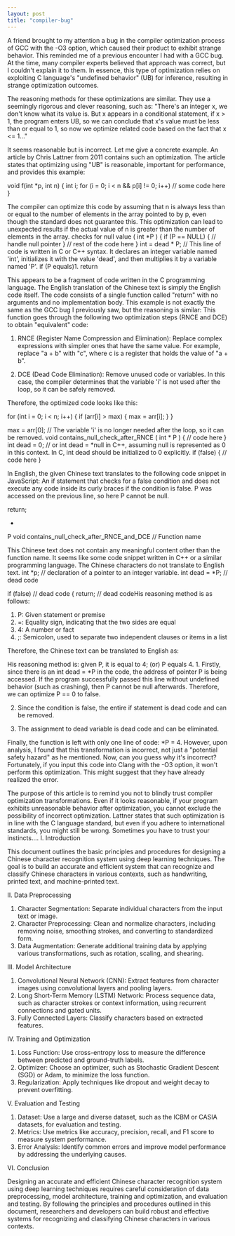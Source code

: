 ```yaml
---
layout: post
title: "compiler-bug"
---
```


 A friend brought to my attention a bug in the compiler optimization process of GCC with the -O3 option, which caused their product to exhibit strange behavior. This reminded me of a previous encounter I had with a GCC bug. At the time, many compiler experts believed that approach was correct, but I couldn't explain it to them. In essence, this type of optimization relies on exploiting C language's "undefined behavior" (UB) for inference, resulting in strange optimization outcomes.

The reasoning methods for these optimizations are similar. They use a seemingly rigorous and clever reasoning, such as: "There's an integer x, we don't know what its value is. But x appears in a conditional statement, if x > 1, the program enters UB, so we can conclude that x's value must be less than or equal to 1, so now we optimize related code based on the fact that x <= 1..."

It seems reasonable but is incorrect. Let me give a concrete example. An article by Chris Lattner from 2011 contains such an optimization. The article states that optimizing using "UB" is reasonable, important for performance, and provides this example:

void
f(int *p, int n) {
int i;
for (i = 0; i < n && p[i] != 0; i++)
// some code here
}

The compiler can optimize this code by assuming that n is always less than or equal to the number of elements in the array pointed to by p, even though the standard does not guarantee this. This optimization can lead to unexpected results if the actual value of n is greater than the number of elements in the array. checks for null value
(
int *P
)
{
 if (P == NULL) {
 // handle null pointer
 }
 // rest of the code here
} int = dead * P; // This line of code is written in C or C++ syntax. It declares an integer variable named 'int', initializes it with the value 'dead', and then multiplies it by a variable named 'P'. if (P equals)1. return

This appears to be a fragment of code written in the C programming language. The English translation of the Chinese text is simply the English code itself. The code consists of a single function called "return" with no arguments and no implementation body. This example is not exactly the same as the GCC bug I previously saw, but the reasoning is similar: This function goes through the following two optimization steps (RNCE and DCE) to obtain "equivalent" code:

1. RNCE (Register Name Compression and Elimination): Replace complex expressions with simpler ones that have the same value. For example, replace "a + b" with "c", where c is a register that holds the value of "a + b".

2. DCE (Dead Code Elimination): Remove unused code or variables. In this case, the compiler determines that the variable 'i' is not used after the loop, so it can be safely removed.

Therefore, the optimized code looks like this:

for (int i = 0; i < n; i++) {
if (arr[i] > max) {
max = arr[i];
}
}

max = arr[0]; // The variable 'i' is no longer needed after the loop, so it can be removed. void contains\_null\_check\_after\_RNCE (
int * P
) {
// code here
} int dead = 0; // or int dead = *null in C++, assuming null is represented as 0 in this context. In C, int dead should be initialized to 0 explicitly. if (false) {
// code here
}

In English, the given Chinese text translates to the following code snippet in JavaScript: An if statement that checks for a false condition and does not execute any code inside its curly braces if the condition is false. P was accessed on the previous line, so here P cannot be null.

return;

*
P void contains_null_check_after_RNCE_and_DCE // Function name

This Chinese text does not contain any meaningful content other than the function name. It seems like some code snippet written in C++ or a similar programming language. The Chinese characters do not translate to English text. int *p; // declaration of a pointer to an integer variable. int dead = *P; // dead code

if (false) // dead code
{
 return; // dead codeHis reasoning method is as follows:

1. P: Given statement or premise
2. =: Equality sign, indicating that the two sides are equal
3. 4: A number or fact
4. ;: Semicolon, used to separate two independent clauses or items in a list

Therefore, the Chinese text can be translated to English as:

His reasoning method is: given P, it is equal to 4; (or) P equals 4. 1. Firstly, since there is an int dead = *P in the code, the address of pointer P is being accessed. If the program successfully passed this line without undefined behavior (such as crashing), then P cannot be null afterwards. Therefore, we can optimize P == 0 to false.

2. Since the condition is false, the entire if statement is dead code and can be removed.

3. The assignment to dead variable is dead code and can be eliminated.

Finally, the function is left with only one line of code: *P = 4. However, upon analysis, I found that this transformation is incorrect, not just a "potential safety hazard" as he mentioned. Now, can you guess why it's incorrect? Fortunately, if you input this code into Clang with the -O3 option, it won't perform this optimization. This might suggest that they have already realized the error.

The purpose of this article is to remind you not to blindly trust compiler optimization transformations. Even if it looks reasonable, if your program exhibits unreasonable behavior after optimization, you cannot exclude the possibility of incorrect optimization. Lattner states that such optimization is in line with the C language standard, but even if you adhere to international standards, you might still be wrong. Sometimes you have to trust your instincts.... I. Introduction

This document outlines the basic principles and procedures for designing a Chinese character recognition system using deep learning techniques. The goal is to build an accurate and efficient system that can recognize and classify Chinese characters in various contexts, such as handwriting, printed text, and machine-printed text.

II. Data Preprocessing

1. Character Segmentation: Separate individual characters from the input text or image.
2. Character Preprocessing: Clean and normalize characters, including removing noise, smoothing strokes, and converting to standardized form.
3. Data Augmentation: Generate additional training data by applying various transformations, such as rotation, scaling, and shearing.

III. Model Architecture

1. Convolutional Neural Network (CNN): Extract features from character images using convolutional layers and pooling layers.
2. Long Short-Term Memory (LSTM) Network: Process sequence data, such as character strokes or context information, using recurrent connections and gated units.
3. Fully Connected Layers: Classify characters based on extracted features.

IV. Training and Optimization

1. Loss Function: Use cross-entropy loss to measure the difference between predicted and ground-truth labels.
2. Optimizer: Choose an optimizer, such as Stochastic Gradient Descent (SGD) or Adam, to minimize the loss function.
3. Regularization: Apply techniques like dropout and weight decay to prevent overfitting.

V. Evaluation and Testing

1. Dataset: Use a large and diverse dataset, such as the ICBM or CASIA datasets, for evaluation and testing.
2. Metrics: Use metrics like accuracy, precision, recall, and F1 score to measure system performance.
3. Error Analysis: Identify common errors and improve model performance by addressing the underlying causes.

VI. Conclusion

Designing an accurate and efficient Chinese character recognition system using deep learning techniques requires careful consideration of data preprocessing, model architecture, training and optimization, and evaluation and testing. By following the principles and procedures outlined in this document, researchers and developers can build robust and effective systems for recognizing and classifying Chinese characters in various contexts.